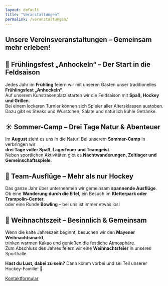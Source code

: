 ```yaml
---
layout: default
title: "Veranstaltungen"
permalink: /veranstaltungen/
---
```


<h2>Unsere Vereinsveranstaltungen – Gemeinsam mehr erleben!</h2>

## 🏑 Frühlingsfest „Anhockeln“ – Der Start in die Feldsaison
Jedes Jahr im **Frühling** feiern wir mit unseren Gästen unser traditionelles **Frühlingsfest „Anhockeln“**.  
Auf unserem Kunstrasenplatz starten wir die Feldsaison mit **Spaß, Hockey und Grillen**.  
Bei einem lockeren Turnier können sich Spieler aller Altersklassen austoben.  
Dazu gibt es Steaks und Würstchen, Salate und natürlich kühle Getränke.

[//]: # (![Anhockeln Grillfest]&#40;/assets/images/veranstaltungen/anhockeln.jpg&#41;{: .left})

[//]: # (---)

## ☀️ Sommer-Camp – Drei Tage Natur & Abenteuer
Im **August** zieht es uns in die Natur! Bei unserem **Sommer-Camp** in verbringen wir  
**drei Tage voller Spaß, Lagerfeuer und Teamgeist**.  
Neben sportlichen Aktivitäten gibt es **Nachtwanderungen, Zeltlager und Gemeinschaftsspiele**.

[//]: # (![Sommer-Camp]&#40;/assets/images/veranstaltungen/sommercamp.jpg&#41;{: .right})

[//]: # (---)

## 🚀 Team-Ausflüge – Mehr als nur Hockey
Das ganze Jahr über unternehmen wir gemeinsam **spannende Ausflüge**.  
Ob eine **Wanderung durch die Eifel**, ein Besuch im **Kletterpark oder Trampolin-Center**,  
oder eine Runde **Bowling** – bei uns ist immer etwas los!

[//]: # (![Kletterpark]&#40;/assets/images/veranstaltungen/kletterpark.jpg&#41;{: .left})

[//]: # (---)

## 🎄 Weihnachtszeit – Besinnlich & Gemeinsam
Wenn die kalte Jahreszeit beginnt, besuchen wir den **Mayener Weihnachtsmarkt**,  
trinken warmen Kakao und genießen die festliche Atmosphäre.  
Zum Abschluss des Jahres feiern wir eine **Weihnachtsfeier** in unseres Sporthalle

[//]: # (![Weihnachtsmarkt]&#40;/assets/images/veranstaltungen/weihnachtsmarkt.jpg&#41;{: .right})

[//]: # (---)

**Hast du Lust, dabei zu sein?** Dann komm vorbei und sei Teil unserer Hockey-Familie! 🏑   

<span class="email-highlight"><a href="/kontakt/">Kontaktformular</a></span>  
